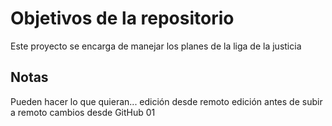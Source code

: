 # Objetivos de la repositorio

Este proyecto se encarga de manejar los planes de la liga de la justicia


## Notas
Pueden hacer lo que quieran...
edición desde remoto
edición antes de subir a remoto
cambios desde GitHub 01
